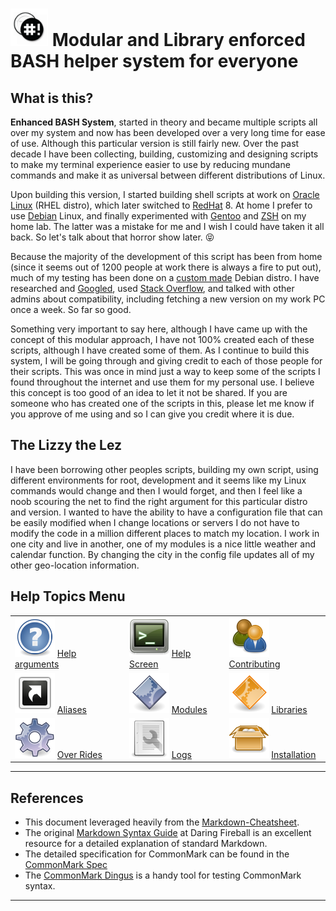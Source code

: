 # <img src="./documentation/images/icons/bash-icon-12.jpg" width="60" /> Modular and Library enforced BASH helper system for everyone

## What is this?
 **Enhanced BASH System**, started in theory and became multiple scripts all over my system and now has been developed over a very long time for ease of use. Although this particular version is still fairly new. Over the past decade I have been collecting, building, customizing and designing scripts to make my terminal experience easier to use by reducing mundane commands and make it as universal between different distributions of Linux.

Upon building this version, I started building shell scripts at work on [Oracle Linux](https://www.oracle.com/linux/) (RHEL distro), which later switched to [RedHat](https://www.redhat.com/) 8. At home I prefer to use [Debian](https://www.debian.org/) Linux, and finally experimented with [Gentoo](https://www.gentoo.org/) and [ZSH](http://zsh.sourceforge.net/) on my home lab. The latter was a mistake for me and I wish I could have taken it all back. So let's talk about that horror show later. :stuck_out_tongue_closed_eyes:

Because the majority of the development of this script has been from home (since it seems out of 1200 people at work there is always a fire to put out), much of my testing has been done on a [custom made](http://www.linuxfromscratch.org/) Debian distro. I have researched and [Googled](https://www.google.com/), used [Stack Overflow](http://www.stackoverflow.com/), and talked with other admins about compatibility, including fetching a new version on my work PC once a week. So far so good.

Something very important to say here, although I have came up with the concept of this modular approach, I have not 100% created each of these scripts, although I have created some of them. As I continue to build this system, I will be going through and giving credit to each of those people for their scripts. This was once in mind just a way to keep some of the scripts I found throughout the internet and use them for my personal use. I believe this concept is too good of an idea to let it not be shared. If you are someone who has created one of the scripts in this, please let me know if you approve of me using and so I can give you credit where it is due.

## The Lizzy the Lez
I have been borrowing other peoples scripts, building my own script, using different environments for root, development and it seems like my Linux commands would change and then I would forget, and then I feel like a noob scouring the net to find the right argument for this particular distro and version. I wanted to have the ability to have a configuration file that can be easily modified when I change locations or servers I do not have to modify the code in a million different places to match my location. I work in one city and live in another, one of my modules is a nice little weather and calendar function. By changing the city in the config file updates all of my other geo-location information.

## Help Topics Menu
|   |   |   |
|---|---|---|
| [<img src="./documentation/images/icons/browser_help.png">](https://gitlab.com/public_scope/bash-projects/enhanced-bash-system/-/blob/master/documentation/help-arguments.md) [Help arguments](https://gitlab.com/public_scope/bash-projects/enhanced-bash-system/-/blob/master/documentation/help-arguments.md)  |  [<img src="./documentation/images/icons/terminal_utilities.png" />](https://gitlab.com/public_scope/bash-projects/enhanced-bash-system/-/blob/master/documentation/help-screen.md) [Help Screen](https://gitlab.com/public_scope/bash-projects/enhanced-bash-system/-/blob/master/documentation/help-screen.md)  |  [<img src="./documentation/images/icons/system_users.png">](https://gitlab.com/public_scope/bash-projects/enhanced-bash-system/-/blob/master/documentation/contributing.md) [Contributing](https://gitlab.com/public_scope/bash-projects/enhanced-bash-system/-/blob/master/documentation/contributing.md)  |
| [<img src="./documentation/images/icons/alias.png" />](https://gitlab.com/public_scope/bash-projects/enhanced-bash-system/-/blob/master/documentation/aliases.md) [Aliases](https://gitlab.com/public_scope/bash-projects/enhanced-bash-system/-/blob/master/documentation/aliases.md)                            |  [<img src="./documentation/images/icons/application_executable.png" />](https://gitlab.com/public_scope/bash-projects/enhanced-bash-system/-/blob/master/documentation/modules.md) [Modules](https://gitlab.com/public_scope/bash-projects/enhanced-bash-system/-/blob/master/documentation/modules.md) | [<img src="./documentation/images/icons/applications_other.png" />](https://gitlab.com/public_scope/bash-projects/enhanced-bash-system/-/blob/master/documentation/libraries.md) [Libraries](https://gitlab.com/public_scope/bash-projects/enhanced-bash-system/-/blob/master/documentation/libraries.md)  |
| [<img src="./documentation/images/icons/applications_system.png" />](https://gitlab.com/public_scope/bash-projects/enhanced-bash-system/-/blob/master/documentation/over-rides.md) [Over Rides](https://gitlab.com/public_scope/bash-projects/enhanced-bash-system/-/blob/master/documentation/over-rides.md)  |  [<img src="./documentation/images/icons/document_properties.png" />](https://gitlab.com/public_scope/bash-projects/enhanced-bash-system/-/blob/master/documentation/logs.md) [Logs](https://gitlab.com/public_scope/bash-projects/enhanced-bash-system/-/blob/master/documentation/logs.md)  |  [<img src="./documentation/images/icons/generic_package.png" />](https://gitlab.com/public_scope/bash-projects/enhanced-bash-system/-/blob/master/documentation/installation.md) [Installation](https://gitlab.com/public_scope/bash-projects/enhanced-bash-system/-/blob/master/documentation/installation.md) |

___
>>>
## References

- This document leveraged heavily from the [Markdown-Cheatsheet](https://github.com/adam-p/markdown-here/wiki/Markdown-Cheatsheet).
- The original [Markdown Syntax Guide](https://daringfireball.net/projects/markdown/syntax)
  at Daring Fireball is an excellent resource for a detailed explanation of standard Markdown.
- The detailed specification for CommonMark can be found in the [CommonMark Spec](https://spec.commonmark.org/current/)
- The [CommonMark Dingus](http://try.commonmark.org) is a handy tool for testing CommonMark syntax.
>>>
___